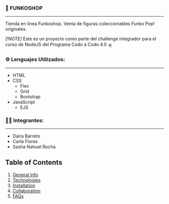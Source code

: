 ### 🚀 FUNKOSHOP
***
Tienda en línea Funkoshop. Venta de figuras coleccionables Funko Pop! originales.

_[!NOTE]_
Este es un proyecto como parte del challenge integrador para el curso de NodeJS del Programa Codo a Codo 4.0 🛸

### ⚙️ Lenguajes Utilizados:
***
- HTML
- CSS
    - Flex
    - Grid
    - Bootstrap
- JavaScript
    - EJS


### 👨‍💻 Integrantes:
***
- Daira	Barreto
- Carla	Flores
- Sasha Nahuel	Rocha



## Table of Contents
1. [General Info](#general-info)
2. [Technologies](#technologies)
3. [Installation](#installation)
4. [Collaboration](#collaboration)
5. [FAQs](#faqs)